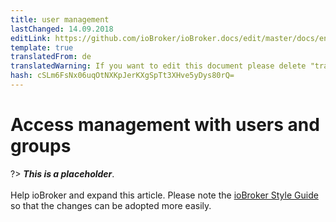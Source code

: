 ```yaml
---
title: user management
lastChanged: 14.09.2018
editLink: https://github.com/ioBroker/ioBroker.docs/edit/master/docs/en/config/userrights.md
template: true
translatedFrom: de
translatedWarning: If you want to edit this document please delete "translatedFrom" field, elsewise this document will be translated automatically again
hash: cSLm6FsNx06uqOtNXKpJerKXgSpTt3XHve5yDys80rQ=
---
```

# Access management with users and groups
?> ***This is a placeholder***.<br><br> Help ioBroker and expand this article. Please note the [ioBroker Style Guide](https://www.iobroker.net/#de/documentation/community/styleguidedoc.md) so that the changes can be adopted more easily.